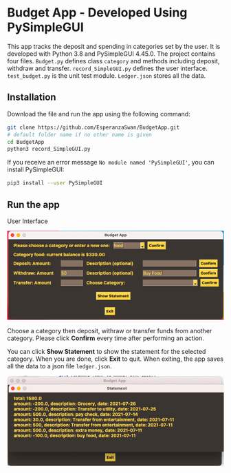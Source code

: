 # Budget App - Developed Using PySimpleGUI

This app tracks the deposit and spending in categories set by the user. It is developed with Python 3.8 and 
PySimpleGUI 4.45.0. The project contains four files. `Budget.py` defines class `category` and methods including
deposit, withdraw and transfer. `record_SimpleGUI.py` defines the user interface. `test_budget.py` is the unit test module.
`Ledger.json` stores all the data. 

## 

## Installation

Download the file and run the app using the following command:

``` bash
git clone https://github.com/EsperanzaSwan/BudgetApp.git
# default folder name if no other name is given
cd BudgetApp 
python3 record_SimpleGUI.py
```
If you receive an error message `No module named 'PySimpleGUI'`, you can install PySimpleGUI:

``` bash
pip3 install --user PySimpleGUI
```
## Run the app

User Interface

<img src = https://github.com/EsperanzaSwan/BudgetApp/blob/master/app_GUI.png>

Choose a category then deposit, withraw or transfer funds from another category. Please click **Confirm** every time after performing an action. 

You can click **Show Statement** to show the statement for the selected category. When you are done, click **Exit** to quit.
When exiting, the app saves all the data to a json file `ledger.json`.

<img src = https://github.com/EsperanzaSwan/BudgetApp/blob/master/Statement.png>
